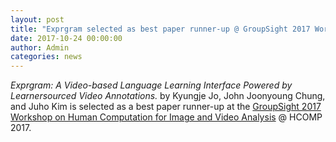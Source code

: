```yaml
---
layout: post
title: "Exprgram selected as best paper runner-up @ GroupSight 2017 Workshop"
date: 2017-10-24 00:00:00
author: Admin
categories: news
---
```


*Exprgram: A Video-based Language Learning Interface Powered by Learnersourced Video Annotations.* by Kyungje Jo, John Joonyoung Chung, and Juho Kim is selected as a best paper runner-up at the [GroupSight 2017 Workshop on Human Computation for Image and Video Analysis](https://groupsight.github.io/) @ HCOMP 2017.
